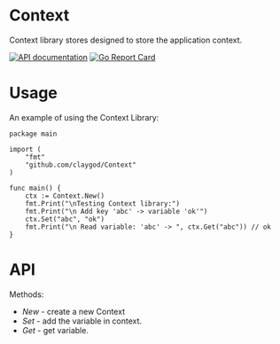 # Context
Context library stores designed to store the application context.

[![API documentation](https://godoc.org/github.com/claygod/Context?status.svg)](https://godoc.org/github.com/claygod/Context)
[![Go Report Card](https://goreportcard.com/badge/github.com/claygod/Context)](https://goreportcard.com/report/github.com/claygod/Context)

# Usage

An example of using the Context Library:

```golang
package main

import (
	"fmt"
	"github.com/claygod/Context"
)

func main() {
	ctx := Context.New()
	fmt.Print("\nTesting Context library:")
	fmt.Print("\n Add key 'abc' -> variable 'ok'")
	ctx.Set("abc", "ok")
	fmt.Print("\n Read variable: 'abc' -> ", ctx.Get("abc")) // ok
}

```

# API

Methods:
-  *New* - create a new Context
-  *Set* - add the variable in context.
-  *Get* - get variable.

